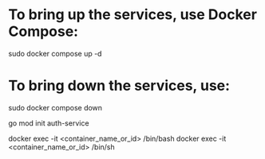# To bring up the services, use Docker Compose:
sudo docker compose up -d

# To bring down the services, use:
sudo docker compose down

go mod init auth-service

docker exec -it <container_name_or_id> /bin/bash
docker exec -it <container_name_or_id> /bin/sh
